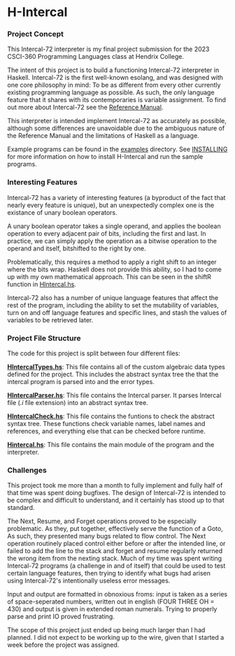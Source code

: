 # H-Intercal

### Project Concept

This Intercal-72 interpreter is my final project submission for the 2023 CSCI-360 Programming Languages class at Hendrix College.

The intent of this project is to build a functioning Intercal-72 interpreter in Haskell. Intercal-72 is the first well-known esolang, and was designed with one core philosophy in mind: To be as different from every other currently existing programming language as possible. As such, the only language feature that it shares with its contemporaries is variable assignment. To find out more about Intercal-72 see the [Reference Manual](https://3e8.org/pub/intercal.pdf).

This interpreter is intended implement Intercal-72 as accurately as possible, although some differences are unavoidable due to the ambiguous nature of the Reference Manual and the limitations of Haskell as a language.

Example programs can be found in the [examples](examples/) directory. See [INSTALLING](INSTALLING.md) for more information on how to install H-Intercal and run the sample programs.

### Interesting Features

Intercal-72 has a variety of interesting features (a byproduct of the fact that nearly every feature is unique), but an unexpectedly complex one is the existance of unary boolean operators.

A unary boolean operator takes a single operand, and applies the boolean operation to every adjacent pair of bits, including the first and last. In practice, we can simply apply the operation as a bitwise operation to the operand and itself, bitshifted to the right by one.

Problematically, this requires a method to apply a right shift to an integer where the bits wrap. Haskell does not provide this ability, so I had to come up with my own mathematical approach. This can be seen in the shiftR function in [HIntercal.hs](HIntercal.hs).

Intercal-72 also has a number of unique language features that affect the rest of the program, including the ability to set the mutability of variables, turn on and off language features and specific lines, and stash the values of variables to be retrieved later.

### Project File Structure

The code for this project is split between four different files:

[**HIntercalTypes.hs**](HIntercalTypes.hs): This file contains all of the custom algebraic data types defined for the project. This includes the abstract syntax tree the that the intercal program is parsed into and the error types.

[**HIntercalParser.hs**](HIntercalParser.hs): This file contains the Intercal parser. It parses Intercal file (*.i* file extension) into an abstract syntax tree.

[**HIntercalCheck.hs**](HIntercalCheck.hs): This file contains the funtions to check the abstract syntax tree. These functions check variable names, label names and references, and everything else that can be checked before runtime.

[**Hintercal.hs**](HIntercal.hs): This file contains the main module of the program and the interpreter.

### Challenges

This project took me more than a month to fully implement and fully half of that time was spent doing bugfixes. The design of Intercal-72 is intended to be complex and difficult to understand, and it certainly has stood up to that standard.

The Next, Resume, and Forget operations proved to be especially problematic. As they, put together, effectively serve the function of a Goto, As such, they presented many bugs related to flow control. The Next operation routinely placed control either before or after the intended line, or failed to add the line to the stack and forget and resume regularly returned the wrong item from the nexting stack. Much of my time was spent writing Intercal-72 programs (a challenge in and of itself) that could be used to test certain language features, then trying to identify what bugs had arisen using Intercal-72's intentionally useless error messages.

Input and output are formatted in obnoxious froms: input is taken as a series of space-seperated numbers, written out in english (FOUR THREE OH = 430) and output is given in extended roman numerals. Trying to properly parse and print IO proved frustrating.

The scope of this project just ended up being much larger than I had planned. I did not expect to be working up to the wire, given that I started a week before the project was assigned.
